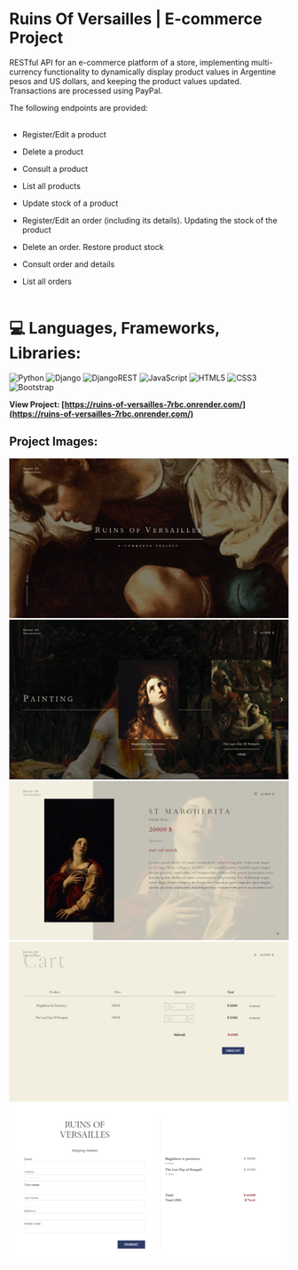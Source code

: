 # Ruins Of Versailles | E-commerce Project

RESTful API for an e-commerce platform of a store, implementing multi-currency functionality to dynamically display product values in Argentine pesos and US dollars, and keeping the product values updated. Transactions are processed using PayPal.<br>

The following endpoints are provided: <br> <br>

- Register/Edit a product

- Delete a product <br>

- Consult a product <br>

- List all products <br>

- Update stock of a product <br>

- Register/Edit an order (including its details). Updating the stock of the product <br>

- Delete an order. Restore product stock <br>

- Consult order and details <br>

- List all orders <br><br>  


# 💻 Languages, Frameworks, Libraries:

![Python](https://img.shields.io/badge/python-3670A0?style=for-the-badge&logo=python&logoColor=ffdd54) ![Django](https://img.shields.io/badge/django-%23092E20.svg?style=for-the-badge&logo=django&logoColor=white) ![DjangoREST](https://img.shields.io/badge/DJANGO-REST-ff1709?style=for-the-badge&logo=django&logoColor=white&color=ff1709&labelColor=gray) 
![JavaScript](https://img.shields.io/badge/javascript-%23323330.svg?style=for-the-badge&logo=javascript&logoColor=%23F7DF1E) ![HTML5](https://img.shields.io/badge/html5-%23E34F26.svg?style=for-the-badge&logo=html5&logoColor=white) ![CSS3](https://img.shields.io/badge/css3-%231572B6.svg?style=for-the-badge&logo=css3&logoColor=white) ![Bootstrap](https://img.shields.io/badge/bootstrap-%23563D7C.svg?style=for-the-badge&logo=bootstrap&logoColor=white)

**View Project: [https://ruins-of-versailles-7rbc.onrender.com/](https://ruins-of-versailles-7rbc.onrender.com/)**

## Project Images: 

![](project_images/image__1.png)
![](project_images/image__2.png)
![](project_images/image__3.png)
![](project_images/image__4.png)
![](project_images/image__5.png)

  



                                            
